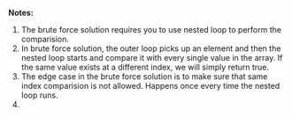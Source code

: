 **Notes:**

1. The brute force solution requires you to use nested loop to perform the comparision.
2. In brute force solution, the outer loop picks up an element and then the nested loop starts and compare it with every single value in the array. If the same value exists at a different index, we will simply return true.
3. The edge case in the brute force solution is to make sure that same index comparision is not allowed. Happens once every time the nested loop runs.
3.
